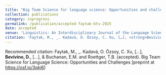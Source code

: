 ```yaml
---
title: "Big Team Science for language science: Opportunities and challenges "
collection: publications
category: inprogress
permalink: /publication/accepted-faytak-bts-2025
date: accepted
venue: 'Linguistics: An Interdisciplinary Journal of the Language Sciences'
citation: 'Faytak, M., _. Kadavá, O. Özsoy, C. Xu, […], <strong>Bevivino, D.</strong>, […], &amp;amp; Buchanan, E.M. and Roettger, T.B. (accepted). Big Team Science for Language Science: Opportunities and Challenges [preprint at <a href=&quot;https://osf.io/3pkj6&quot;>https://osf.io/3pkj6</a>]'
---
```

Recommended citation: Faytak, M., _. Kadavá, O. Özsoy, C. Xu, […], <strong>Bevivino, D.</strong>, […], &amp; Buchanan, E.M. and Roettger, T.B. (accepted). Big Team Science for Language Science: Opportunities and Challenges [preprint at <a href="https://osf.io/3pkj6">https://osf.io/3pkj6</a>]